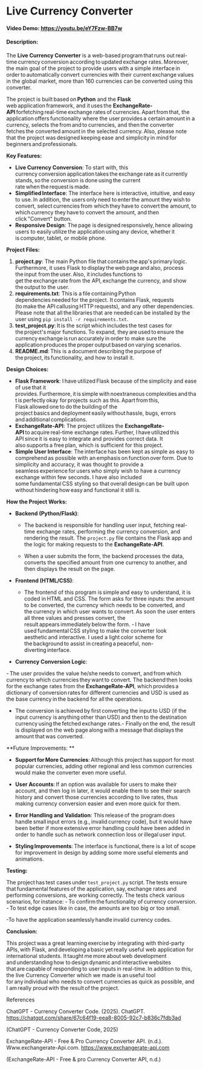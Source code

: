 # Live Currency Converter 

 

#### Video Demo:  https://youtu.be/eY7Fzw-BB7w 

 

#### Description: 

The **Live Currency Converter** is a web-based program that runs out real-time currency conversion according to updated exchange rates. Moreover, the main goal of the project to provide users with a simple interface in order to automatically convert currencies with their current exchange values in the global market, more than 160 currencies can be converted using this converter. 
 
The project is built based on **Python** and the **Flask** web application framework, and it uses the **ExchangeRate-API** forfetching real-time exchange rates of currencies. Apart from that, the application offers functionality where the user provides a certain amount in a currency, selects the from and to currencies, and then the converter fetches the converted amount in the selected currency. Also, please note that the project was designed keeping ease and simplicity in mind for beginners and professionals. 

 

 

**Key Features:** 

- **Live Currency Conversion**: To start with, this currency conversion application takes the exchange rate as it currently stands, so the conversion is done using the current rate when the request is made. 
- **Simplified Interface**: The interface here is interactive, intuitive, and easy to use. In addition, the users only need to enter the amount they wish to convert, select currencies from which they have to convert the amount, to which currency they have to convert the amount, and then click "Convert" button. 
- **Responsive Design**:  The page is designed responsively, hence allowing users to easily utilize the application using any device, whether it is computer, tablet, or mobile phone. 

 

**Project Files:** 

1. **project.py**: The main Python file that contains the app's primary logic. Furthermore, it uses Flask to display the web page and also, process the input from the user. Also, it includes functions to get the exchange rate from the API, exchange the currency, and show the output to the user. 
2. **requirements.txt**: This is a file containing Python dependencies needed for the project. It contains Flask, requests (to make the API callusing HTTP requests), and any other dependencies. Please note that all the libraries that are needed can be installed by the user using `pip install -r requirements.txt`. 
3. **test_project.py**: It is the script which includes the test cases for the project's major functions. To expand, they are used to ensure the currency exchange is run accurately in order to make sure the application produces the proper output based on varying scenarios. 
4. **README.md**: This is a document describing the purpose of the project, its functionality, and how to install it. 

 

**Design Choices:** 

- **Flask Framework**: I have utilized Flask because of the simplicity and ease of use that it provides. Furthermore, it is simple with noextraneous complexities and that is perfectly okay for projects such as this. Apart from this, Flask allowed one to do the building of the project basics and deployment easily without hassle, bugs, errors and additional complications. 
- **ExchangeRate-API**: The project utilizes the **ExchangeRate-API** to acquire real-time exchange rates. Further, I have utilized this API since it is easy to integrate and provides correct data. It also supports a free plan, which is sufficient for this project. 
- **Simple User Interface**: The interface has been kept as simple as easy to comprehend as possible with an emphasis on function over form. Due to simplicity and accuracy, it was thought to provide a seamless experience for users who simply wish to have a currency exchange within few seconds. I have also included some fundamental CSS styling so that overall design can be built upon without hindering how easy and functional it still is. 

**How the Project Works:** 

- **Backend (Python/Flask)**: 

  - The backend is responsible for handling user input, fetching real-time exchange rates, performing the currency conversion, and rendering the result. The `project.py` file contains the Flask app and the logic for making requests to the **ExchangeRate-API**. 

  - When a user submits the form, the backend processes the data, converts the specified amount from one currency to another, and then displays the result on the page. 

   

- **Frontend (HTML/CSS)**: 

  - The frontend of this program is simple and easy to understand, it is coded in HTML and CSS. The form asks for three inputs: the amount to be converted, the currency which needs to be converted, and the currency in which user wants to convert. As soon the user enters all three values and presses convert, the result appears immediately below the form. 
- I have used fundamental CSS styling to make the converter look aesthetic and interactive. I used a light color scheme for the background to assist in creating a peaceful, non-diverting interface. 

- **Currency Conversion Logic**: 

- The user provides the value he/she needs to convert, and from which currency to which currencies they want to convert. The backend then looks for the exchange rates from the **ExchangeRate-API**, which provides a dictionary of conversion rates for different currencies and USD is used as the base currency in the backend for all the operations. 
- The conversion is achieved by first converting the input to USD (if the input currency is anything other than USD) and then to the destination currency using the fetched exchange rates.- Finally on the end, the result is displayed on the web page along with a message that displays the amount that was converted. 

**Future Improvements: ** 

- **Support for More Currencies**: Although this project has support for most popular currencies, adding other regional and less common currencies would make the converter even more useful. 
- **User Accounts**: If an option was available for users to make their account, and then log in later, it would enable them to see their search history and convert those currencies according to live rates, thus making currency conversion easier and even more quick for them. 

 - **Error Handling and Validation**: This release of the program does handle small input errors (e.g., invalid currency code), but it would have been better if more extensive error handling could have been added in order to handle such as network connection loss or illegal user input. 
- **Styling Improvements**: The interface is functional, there is a lot of scope for improvement in design by adding some more useful elements and animations. 

**Testing:** 

The project has test cases under `test_project.py` script. The tests ensure that fundamental features of the application, say, exchange rates and performing conversions, are working correctly. The tests check various scenarios, for instance: 
- To confirm the functionality of currency conversion. 
- To test edge cases like in case, the amounts are too big or too small. 

-To have the application seamlessly handle invalid currency codes. 

**Conclusion:** 

This project was a great learning exercise by integrating with third-party APIs, with Flask, and developing a basic yet really useful web application for international students. It taught me more about web development and understanding how to design dynamic and interactive websites that are capable of responding to user inputs in real-time. In addition to this, the live Currency Converter which we made is an useful tool for any individual who needs to convert currencies as quick as possible, and I am really proud with the result of the project. 

 

References 

 

ChatGPT - Currency Converter Code. (2025). ChatGPT. https://chatgpt.com/share/67c64f19-eea8-8005-92c7-b836c7fdb3ad 

(ChatGPT - Currency Converter Code, 2025) 

 

ExchangeRate-API - Free & Pro Currency Converter API. (n.d.). Www.exchangerate-Api.com. https://www.exchangerate-api.com 

(ExchangeRate-API - Free & pro Currency Converter API, n.d.) 

 
